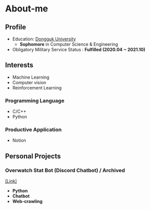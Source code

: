 # About-me

## Profile

* Education: [Dongguk University](http://www.dongguk.ac.kr/)
  * **Sophomore** in Computer Science & Engineering
* Obligatory Military Service Status : **Fulfilled (2020.04 ~ 2021.10)**


## Interests
* Machine Learning
* Computer vision
* Reinforcement Learning

### Programming Language
* C/C++
* Python

### Productive Application
* Notion

## Personal Projects
### Overwatch Stat Bot (Discord Chatbot) / Archived
[[Link]](https://github.com/Uniaut/ow_stat_bot)

* **Python**
* **Chatbot**
* **Web-crawling**

